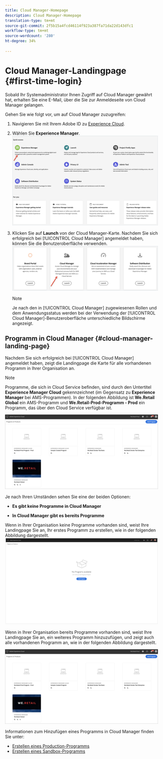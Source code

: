 ```yaml
---
title: Cloud Manager-Homepage
description: Cloud Manager-Homepage
translation-type: tm+mt
source-git-commit: 2f5b15a4fcd46114f923a387fa71da22d143dfc1
workflow-type: tm+mt
source-wordcount: '280'
ht-degree: 34%

---
```



# Cloud Manager-Landingpage {#first-time-login}

Sobald Ihr Systemadministrator Ihnen Zugriff auf Cloud Manager gewährt hat, erhalten Sie eine E-Mail, über die Sie zur Anmeldeseite von Cloud Manager gelangen.

Gehen Sie wie folgt vor, um auf Cloud Manager zuzugreifen:

1. Navigieren Sie mit Ihrem Adobe ID zu [Experience Cloud](https://experience.adobe.com/).
1. Wählen Sie **Experience Manager**.
   ![](assets/landing-page1.png)

1. Klicken Sie auf **Launch** von der Cloud Manager-Karte.
Nachdem Sie sich erfolgreich bei [!UICONTROL Cloud Manager] angemeldet haben, können Sie die Benutzeroberfläche verwenden.
   ![](assets/landing-page2.png)

   >[!NOTE]
   >
   >Je nach den in [!UICONTROL Cloud Manager] zugewiesenen Rollen und dem Anwendungsstatus werden bei der Verwendung der [!UICONTROL Cloud Manager]-Benutzeroberfläche unterschiedliche Bildschirme angezeigt.

## Programm in Cloud Manager {#cloud-manager-landing-page}

Nachdem Sie sich erfolgreich bei [!UICONTROL Cloud Manager] angemeldet haben, zeigt die Landingpage die Karte für alle vorhandenen Programm in Ihrer Organisation an.

>[!NOTE]
>Programme, die sich in Cloud Service befinden, sind durch den Untertitel **Experience Manager Cloud** gekennzeichnet (im Gegensatz zu **Experience Manager** bei AMS-Programmen).
>In der folgenden Abbildung ist **We.Retail Global** ein AMS-Programm und **We.Retail-Prod-Programm - Prod** ein Programm, das über den Cloud Service verfügbar ist.

![](assets/first_timelogin1.png)

Je nach Ihren Umständen sehen Sie eine der beiden Optionen:

* **Es gibt keine Programme in Cloud Manager**

* **In Cloud Manager gibt es bereits Programme**


Wenn in Ihrer Organisation keine Programme vorhanden sind, weist Ihre Landingpage Sie an, Ihr erstes Programm zu erstellen, wie in der folgenden Abbildung dargestellt.
![](assets/first_timelogin0.png)


Wenn in Ihrer Organisation bereits Programme vorhanden sind, weist Ihre Landingpage Sie an, ein weiteres Programm hinzuzufügen, und zeigt auch alle vorhandenen Programm an, wie in der folgenden Abbildung dargestellt.

![](assets/first_timelogin1.png)


Informationen zum Hinzufügen eines Programms in Cloud Manager finden Sie unter:

* [Erstellen eines Production-Programms](/help/onboarding/getting-access-to-aem-in-cloud/creating-production-program.md)
* [Erstellen eines Sandbox-Programms](/help/onboarding/getting-access-to-aem-in-cloud/creating-sandbox-program.md)


